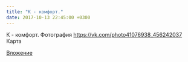 ```yaml
---
title: "К - комфорт."
date: 2017-10-13 22:45:00 +0300
---
```


К - комфорт.
Фотография
https://vk.com/photo41076938_456242037
Карта

[Вложение](https://vk.com/photo41076938_456242037)
